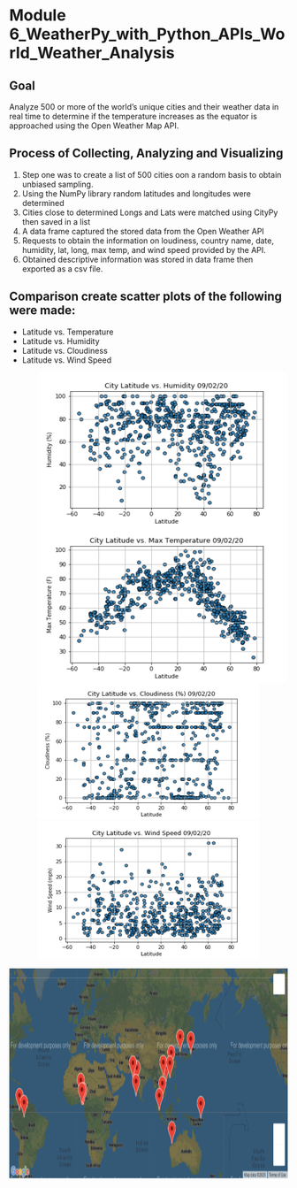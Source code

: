 # Module 6_WeatherPy_with_Python_APIs_World_Weather_Analysis

## Goal
Analyze 500 or more of the world’s unique cities and their weather data in real time to determine if the temperature increases as the equator is approached using the Open Weather Map API.

## Process of Collecting, Analyzing and Visualizing

1) Step one was to create a list of 500 cities oon a random basis to obtain unbiased sampling.
2) Using the NumPy library random latitudes and longitudes were determined 
3) Cities close to determined Longs and Lats were matched using CityPy then saved in a list
4) A data frame captured the stored data from the Open Weather API
5) Requests to obtain the information on loudiness, country name, date, humidity, lat, long, max temp, and wind speed provided by the API.
6) Obtained descriptive information was stored in data frame then exported as a csv file.

## Comparison create scatter plots of the following were made:
* Latitude vs. Temperature
* Latitude vs. Humidity
* Latitude vs. Cloudiness
* Latitude vs. Wind Speed

<img align="right" width="450" height="280" src="https://github.com/razariah/UC_BERKELEY/blob/main/6_WeatherPy_with_Python_APIs/latVhumidity.png">
<img align="right" width="450" height="280" src="https://github.com/razariah/UC_BERKELEY/blob/main/6_WeatherPy_with_Python_APIs/LatVtemp.png">


<p align="center"><img width="400" height="249" src="https://github.com/razariah/UC_BERKELEY/blob/main/6_WeatherPy_with_Python_APIs/latVcloudiness.png"> 
<img width="400" height="249" src="https://github.com/razariah/UC_BERKELEY/blob/main/6_WeatherPy_with_Python_APIs/latVwindspeed.png"></p>
<img align="center" width="650" height="380" src="https://github.com/razariah/UC_BERKELEY/blob/main/6_WeatherPy_with_Python_APIs/WeatherPy_vacation_map.png">
